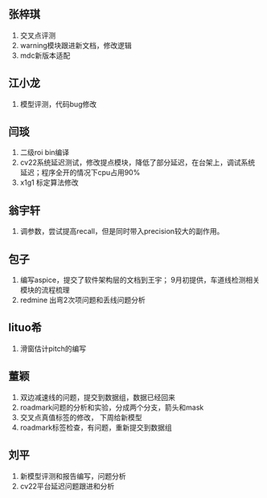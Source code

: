 ## 张梓琪
1. 交叉点评测
2. warning模块跟进新文档，修改逻辑
3. mdc新版本适配

## 江小龙
1. 模型评测，代码bug修改

## 闫琰
1. 二级roi bin编译
2. cv22系统延迟测试，修改提点模块，降低了部分延迟，在台架上，调试系统延迟；程序全开的情况下cpu占用90%
3. x1g1 标定算法修改

## 翁宇轩
1. 调参数，尝试提高recall，但是同时带入precision较大的副作用。

## 包子
1. 编写aspice，提交了软件架构层的文档到王宇； 9月初提供，车道线检测相关模块的流程梳理
2. redmine 出弯2次项问题和丢线问题分析

## lituo希
1. 滑窗估计pitch的编写

## 董颖
1. 双边减速线的问题，提交到数据组，数据已经回来
2. roadmark问题的分析和实验，分成两个分支，箭头和mask
3. 交叉点真值标签的修改， 下周给新模型
4. roadmark标签检查，有问题，重新提交到数据组

## 刘平
1. 新模型评测和报告编写，问题分析
2. cv22平台延迟问题跟进和分析